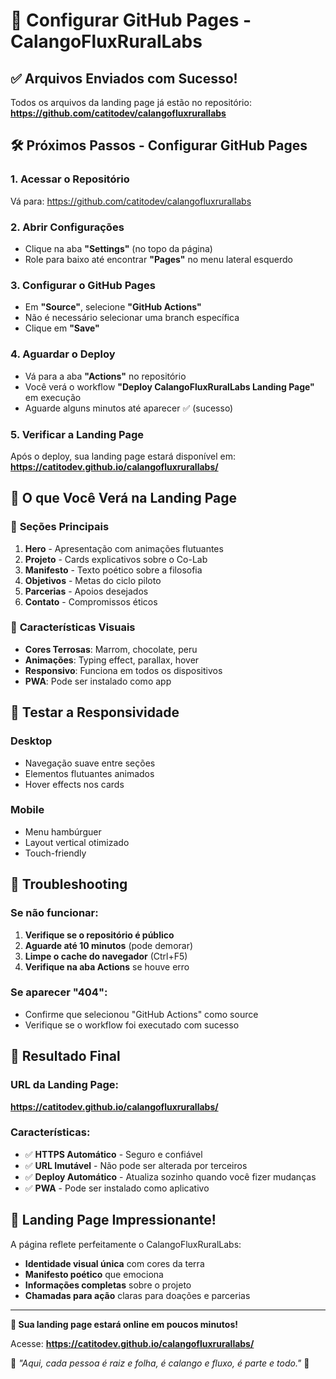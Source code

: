 # 🚀 Configurar GitHub Pages - CalangoFluxRuralLabs

## ✅ Arquivos Enviados com Sucesso!

Todos os arquivos da landing page já estão no repositório:
**https://github.com/catitodev/calangofluxrurallabs**

## 🛠️ Próximos Passos - Configurar GitHub Pages

### 1. **Acessar o Repositório**
Vá para: https://github.com/catitodev/calangofluxrurallabs

### 2. **Abrir Configurações**
- Clique na aba **"Settings"** (no topo da página)
- Role para baixo até encontrar **"Pages"** no menu lateral esquerdo

### 3. **Configurar o GitHub Pages**
- Em **"Source"**, selecione **"GitHub Actions"**
- Não é necessário selecionar uma branch específica
- Clique em **"Save"**

### 4. **Aguardar o Deploy**
- Vá para a aba **"Actions"** no repositório
- Você verá o workflow **"Deploy CalangoFluxRuralLabs Landing Page"** em execução
- Aguarde alguns minutos até aparecer ✅ (sucesso)

### 5. **Verificar a Landing Page**
Após o deploy, sua landing page estará disponível em:
**https://catitodev.github.io/calangofluxrurallabs/**

## 🎯 O que Você Verá na Landing Page

### 🌟 **Seções Principais**
1. **Hero** - Apresentação com animações flutuantes
2. **Projeto** - Cards explicativos sobre o Co-Lab
3. **Manifesto** - Texto poético sobre a filosofia
4. **Objetivos** - Metas do ciclo piloto
5. **Parcerias** - Apoios desejados
6. **Contato** - Compromissos éticos

### 🎨 **Características Visuais**
- **Cores Terrosas**: Marrom, chocolate, peru
- **Animações**: Typing effect, parallax, hover
- **Responsivo**: Funciona em todos os dispositivos
- **PWA**: Pode ser instalado como app

## 📱 Testar a Responsividade

### Desktop
- Navegação suave entre seções
- Elementos flutuantes animados
- Hover effects nos cards

### Mobile
- Menu hambúrguer
- Layout vertical otimizado
- Touch-friendly

## 🔧 Troubleshooting

### Se não funcionar:
1. **Verifique se o repositório é público**
2. **Aguarde até 10 minutos** (pode demorar)
3. **Limpe o cache do navegador** (Ctrl+F5)
4. **Verifique na aba Actions** se houve erro

### Se aparecer "404":
- Confirme que selecionou "GitHub Actions" como source
- Verifique se o workflow foi executado com sucesso

## 🎉 Resultado Final

### URL da Landing Page:
**https://catitodev.github.io/calangofluxrurallabs/**

### Características:
- ✅ **HTTPS Automático** - Seguro e confiável
- ✅ **URL Imutável** - Não pode ser alterada por terceiros
- ✅ **Deploy Automático** - Atualiza sozinho quando você fizer mudanças
- ✅ **PWA** - Pode ser instalado como aplicativo

## 🌟 Landing Page Impressionante!

A página reflete perfeitamente o CalangoFluxRuralLabs:
- **Identidade visual única** com cores da terra
- **Manifesto poético** que emociona
- **Informações completas** sobre o projeto
- **Chamadas para ação** claras para doações e parcerias

---

**🚀 Sua landing page estará online em poucos minutos!**

Acesse: **https://catitodev.github.io/calangofluxrurallabs/**

🌱 *"Aqui, cada pessoa é raiz e folha, é calango e fluxo, é parte e todo."* 🌱
